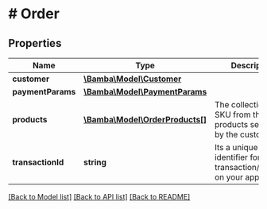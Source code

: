 # # Order

## Properties

Name | Type | Description | Notes
------------ | ------------- | ------------- | -------------
**customer** | [**\Bamba\Model\Customer**](Customer.md) |  |
**paymentParams** | [**\Bamba\Model\PaymentParams**](PaymentParams.md) |  | [optional]
**products** | [**\Bamba\Model\OrderProducts[]**](OrderProducts.md) | The collection of SKU from the products selected by the customer |
**transactionId** | **string** | Its a unique identifier for the transaction/payment on your app | [optional]

[[Back to Model list]](../../README.md#models) [[Back to API list]](../../README.md#endpoints) [[Back to README]](../../README.md)
